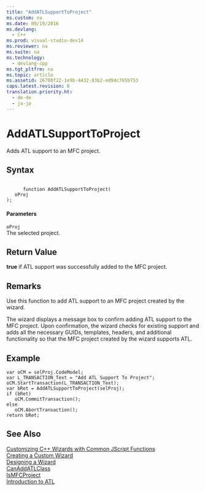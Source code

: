 ```yaml
---
title: "AddATLSupportToProject"
ms.custom: na
ms.date: 09/19/2016
ms.devlang: 
  - C++
ms.prod: visual-studio-dev14
ms.reviewer: na
ms.suite: na
ms.technology: 
  - devlang-cpp
ms.tgt_pltfrm: na
ms.topic: article
ms.assetid: 26708f22-1e9b-4432-83b2-ed94c765b753
caps.latest.revision: 8
translation.priority.ht: 
  - de-de
  - ja-jp
---
```

# AddATLSupportToProject
Adds ATL support to an MFC project.  
  
## Syntax  
  
```  
  
      function AddATLSupportToProject(   
   oProj   
);  
```  
  
#### Parameters  
 `oProj`  
 The selected project.  
  
## Return Value  
 **true** if ATL support was successfully added to the MFC project.  
  
## Remarks  
 Use this function to add ATL support to an MFC project created by the wizard.  
  
 The wizard displays a message box to confirm adding ATL support to the MFC project. Upon confirmation, the wizard checks for existing support and adds all the necessary GUIDs, templates, headers, and additional functionality so that the MFC project created by the wizard supports ATL.  
  
## Example  
  
```  
var oCM = selProj.CodeModel;  
var L_TRANSACTION_Text = "Add ATL Support To Project";  
oCM.StartTransaction(L_TRANSACTION_Text);  
var bRet = AddATLSupportToProject(selProj);  
if (bRet)  
   oCM.CommitTransaction();  
else  
   oCM.AbortTransaction();  
return bRet;  
```  
  
## See Also  
 [Customizing C++ Wizards with Common JScript Functions](../vs140/Customizing-C---Wizards-with-Common-JScript-Functions.md)   
 [Creating a Custom Wizard](../vs140/Creating-a-Custom-Wizard.md)   
 [Designing a Wizard](../Topic/Designing%20a%20Wizard.md)   
 [CanAddATLClass](../vs140/CanAddATLClass.md)   
 [IsMFCProject](../vs140/IsMFCProject.md)   
 [Introduction to ATL](../vs140/Introduction-to-ATL.md)